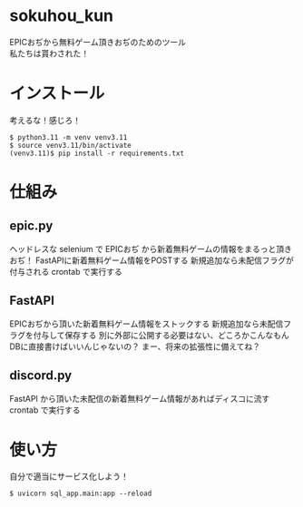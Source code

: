 # sokuhou_kun
EPICおぢから無料ゲーム頂きおぢのためのツール  
私たちは貰わされた！

# インストール
考えるな！感じろ！
```
$ python3.11 -m venv venv3.11
$ source venv3.11/bin/activate
(venv3.11)$ pip install -r requirements.txt
```

# 仕組み
## epic.py
ヘッドレスな selenium で EPICおぢ から新着無料ゲームの情報をまるっと頂きおぢ！
FastAPIに新着無料ゲーム情報をPOSTする
新規追加なら未配信フラグが付与される
crontab で実行する

## FastAPI
EPICおぢから頂いた新着無料ゲーム情報をストックする
新規追加なら未配信フラグを付与して保存する
別に外部に公開する必要はない、どころかこんなもんDBに直接書けばいいんじゃないの？
まー、将来の拡張性に備えてね？

## discord.py
FastAPI から頂いた未配信の新着無料ゲーム情報があればディスコに流す
crontab で実行する

# 使い方
自分で適当にサービス化しよう！
```
$ uvicorn sql_app.main:app --reload
```
